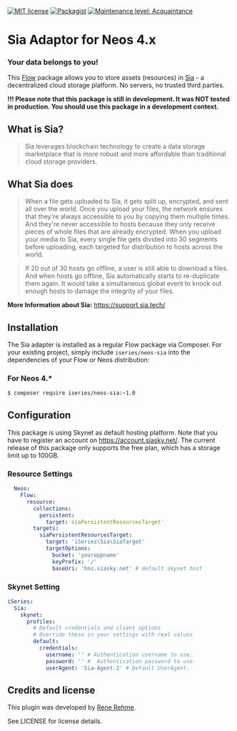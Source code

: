 [![MIT license](http://img.shields.io/badge/license-MIT-brightgreen.svg)](http://opensource.org/licenses/MIT)
[![Packagist](https://img.shields.io/packagist/v/iseries/neos-cia.svg)](https://packagist.org/packages/iseries/neos-cia)
[![Maintenance level: Acquaintance](https://img.shields.io/badge/maintenance-%E2%99%A1-ff69b4.svg)](https://renerehme.dev)

# Sia Adaptor for Neos 4.x

### Your data belongs to you!
This [Flow](https://flow.neos.io) package allows you to store assets (resources) in [Sia](https://sia.tech/) - a decentralized cloud storage platform. No servers, no trusted third parties.

**!!! Please note that this package is still in development. It was NOT tested in production. You should use this package in a development context.**
## What is Sia?
> Sia leverages blockchain technology to create a data storage marketplace that is more robust and more affordable than traditional cloud storage providers.

## What Sia does
> When a file gets uploaded to Sia, it gets split up, encrypted, and sent all over the world. Once you upload your files, the network ensures that they're always accessible to you by copying them multiple times.
And they're never accessible to hosts because they only receive pieces of whole files that are already encrypted.
When you upload your media to Sia, every single file gets divided into 30 segments before uploading, each targeted for distribution to hosts across the world.

> If 20 out of 30 hosts go offline, a user is still able to download a files. And when hosts go offline, Sia automatically starts to re-duplicate them again. It would take a simultaneous global event to knock out enough hosts to damage the integrity of your files.


**More Information about Sia:**
https://support.sia.tech/


## Installation

The Sia adapter is installed as a regular Flow package via Composer. For your existing
project, simply include `iseries/neos-sia` into the dependencies of your Flow or Neos distribution:

### For Neos 4.*

```bash
$ composer require iseries/neos-sia:~1.0
```

## Configuration

This package is using Skynet as default hosting platform. Note that you have to register an account on https://account.siasky.net/. The current release of this package only supports the free plan, which has a storage limit up to 100GB.

### Resource Settings

```yaml
  Neos:
    Flow:
      resource:
        collections:
          persistent:
            target: siaPersistentResourcesTarget'
        targets:
          siaPersistentResourcesTarget:
            target: 'iSeries\Sia\SiaTarget'
            targetOptions:
              bucket: 'yourappname'
              keyPrefix: '/'
              baseUri: 'hns.siasky.net' # default skynet host
```

### Skynet Setting

```yaml
iSeries:
  Sia:
    skynet:
      profiles:
        # Default credentials and client options
        # Override these in your settings with real values
        default:
          credentials:
            username: '' # Authentication username to use.
            password: '' #  Authentication password to use.
            userAgent: 'Sia-Agent-2' # Default UserAgent.
```

## Credits and license

This plugin was developed by [Rene Rehme](https://www.renrehme.dev).

See LICENSE for license details.